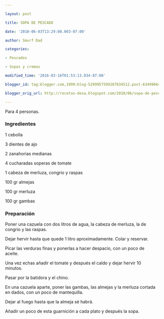 ```yaml
---

layout: post

title: SOPA DE PESCADO

date: '2010-06-03T13:29:00.003-07:00'

author: Smurf Dad

categories:

- Pescados

- Sopas y cremas

modified_time: '2016-03-16T01:53:13.034-07:00'

blogger_id: tag:blogger.com,1999:blog-5299957599287034512.post-6349966499382456741

blogger_orig_url: http://recetas-desa.blogspot.com/2010/06/sopa-de-pescado.html

---
```


Para 4 personas.

<h3>Ingredientes</h3>

1 cebolla

3 dientes de ajo

2 zanahorias medianas

4 cucharadas soperas de tomate

1 cabeza de merluza, congrio y raspas

100 gr almejas

100 gr merluza

100 gr gambas

<h3>Preparación</h3>

Poner una cazuela con dos litros de agua, la cabeza de merluza, la de congrio y las raspas.

Dejar hervir hasta que quede 1 litro aproximadamente. Colar y reservar.

Picar las verduras finas y ponerlas a hacer despacio, con un poco de aceite.

Una vez echas añadir el tomate y después el caldo y dejar hervir 10 minutos.

Pasar por la batidora y el chino.

En una cazuela aparte, poner las gambas, las almejas y la merluza cortada en dados, con un poco de mantequilla.

Dejar al fuego hasta que la almeja sé habrá.

Añadir un poco de esta guarnición a cada plato y después la sopa.
